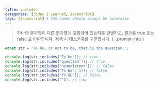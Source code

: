 ```yaml
---
title: includes
categories: [Today I Learned, Javascript]
tags: [Javascript] # TAG names should always be lowercase
---
```


> 하나의 문자열이 다른 문자열에 포함되어 있는지를 판별하고, 결과를 true 또는 false 로 반환합니다. 검색 시 대소문자를 구분합니다.
{: .prompt-info }

```js
const str = 'To be, or not to be, that is the question.';

console.log(str.includes("To be")); // true
console.log(str.includes("question")); // true
console.log(str.includes("nonexistent")); // false
console.log(str.includes("To be", 1)); // false
console.log(str.includes("TO BE")); // false
console.log(str.includes("")); // true
```